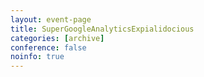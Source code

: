 ```yaml
---
layout: event-page
title: SuperGoogleAnalyticsExpialidocious
categories: [archive]
conference: false
noinfo: true
---
```




